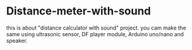 # Distance-meter-with-sound
this is about "distance calculator with sound" project. you cam make the same using ultrasonic sensor, DF player module, Arduino uno/nano and speaker.
